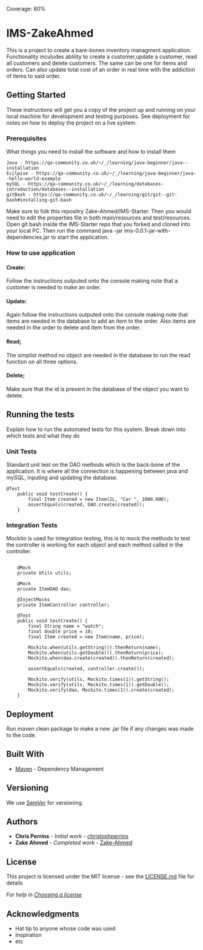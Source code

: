 Coverage: 80%

# IMS-ZakeAhmed

This is a project to create a bare-bones inventory managment application. Functionality inculudes ablility to create a customer,update a customer, read all customers and delete customers. The same can be one for items and orders. Can also update total cost of an order in real time with the addiction of items to said order. 

## Getting Started

These instructions will get you a copy of the project up and running on your local machine for development and testing purposes. See deployment for notes on how to deploy the project on a live system.

### Prerequisites

What things you need to install the software and how to install them

```
Java - https://qa-community.co.uk/~/_/learning/java-beginner/java--installation
Ecilpise - https://qa-community.co.uk/~/_/learning/java-beginner/java--hello-world-example
mySQL - https://qa-community.co.uk/~/_/learning/databases-introduction/databases--installation
gitBash - https://qa-community.co.uk/~/_/learning/git/git--git-bash#installing-git-bash

```
Make sure to folk this repositry Zake-Ahmed/IMS-Starter.
Then you would need to edit the properties file in both main/resources and test/resources.
Open git bash inside the IMS-Starter repo that you forked and cloned into your local PC.
Then run the command java -jar ims-0.0.1-jar-with-dependencies.jar to start the application.

### How to use application
#### Create:
Follow the instructions outputed onto the console making note that a customer is needed to make an order.
#### Update:
Again follow the instructions outputed onto the console making note that items are needed in the database to add an item to the order. Also items are needed in the order to delete and item from the order.
#### Read;
The simplist method no object are needed in the database to run the read function on all three options.
#### Delete;
Make sure that the id is present in the database of the object you want to delete.


## Running the tests

Explain how to run the automated tests for this system. Break down into which tests and what they do

### Unit Tests 

Standard unit test on the DAO methods which is the back-bone of the application. It is where all the connection is happening between java and mySQL, inputing and updating the database.

```
@Test 
	public void testCreate() {
		final Item created = new Item(2L, "Car ", 1000.00D);
		assertEquals(created, DAO.create(created));
	}
```

### Integration Tests 
Mockito is used for integration testing, this is to mock the methods to test the controller is working for each object and each method called in the controller.

```

	@Mock
	private Utils utils;

	@Mock
	private ItemDAO dao;

	@InjectMocks
	private ItemController controller;
	
	@Test
	public void testCreate() {
		final String name = "watch";
		final double price = 10;
		final Item created = new Item(name, price);

		Mockito.when(utils.getString()).thenReturn(name);
		Mockito.when(utils.getDouble()).thenReturn(price);
		Mockito.when(dao.create(created)).thenReturn(created);

		assertEquals(created, controller.create());

		Mockito.verify(utils, Mockito.times(1)).getString();
		Mockito.verify(utils, Mockito.times(1)).getDouble();
		Mockito.verify(dao, Mockito.times(1)).create(created);
	}
```


## Deployment

Run maven clean package to make a new .jar file if any changes was made to the code.

## Built With

* [Maven](https://maven.apache.org/) - Dependency Management

## Versioning

We use [SemVer](http://semver.org/) for versioning.

## Authors

* **Chris Perrins** - *Initial work* - [christophperrins](https://github.com/christophperrins)
* **Zake Ahmed** - *Completed work* - [Zake-Ahmed](https://github.com/Zake-Ahmed)

## License

This project is licensed under the MIT license - see the [LICENSE.md](LICENSE.md) file for details 

*For help in [Choosing a license](https://choosealicense.com/)*

## Acknowledgments

* Hat tip to anyone whose code was used
* Inspiration
* etc
